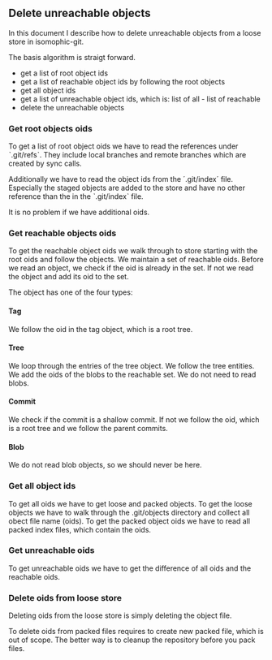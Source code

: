 ## Delete unreachable objects
In this document I describe how to delete unreachable objects from a loose store in isomophic-git.

The basis algorithm is straigt forward.
- get a list of root object ids
- get a list of reachable object ids by following the root objects
- get all object ids
- get a list of unreachable object ids, which is: list of all - list of reachable
- delete the unreachable objects

### Get root objects oids
To get a list of root object oids we have to read the references under ˋ.git/refsˋ. They include local branches and remote branches which are created by sync calls.

Additionally we have to read the object ids from the ´.git/index´ file. Especially the staged objects are added to the store and have no other reference than the in the ˋ.git/indexˋ file.

It is no problem if we have additional oids.

### Get reachable objects oids
To get the reachable object oids we walk through to store starting with the root oids and follow the objects. We maintain a set of reachable oids. Before we read an object, we check if the oid is already in the set. If not we read the object and add its oid to the set.

The object has one of the four types:

#### Tag
We follow the oid in the tag object, which is a root tree.
#### Tree
We loop through the entries of the tree object. We follow the tree entities. We add the oids of the blobs to the reachable set. We do not need to read blobs.
#### Commit
We check if the commit is a shallow commit. If not we follow the oid, which is a root tree and we follow the parent commits.
#### Blob
We do not read blob objects, so we should never be here.

### Get all object ids
To get all oids we have to get loose and packed objects.
To get the loose objects we have to walk through the .git/objects directory and collect all obect file name (oids).
To get the packed object oids we have to read all packed index files, which contain the oids.

### Get unreachable oids
To get unreachable oids we have to get the difference of all oids and the reachable oids.

### Delete oids from loose store
Deleting oids from the loose store is simply deleting the object file. 

To delete oids from packed files requires to create new packed file, which is out of scope. The better way is to cleanup the repository before you pack files.
